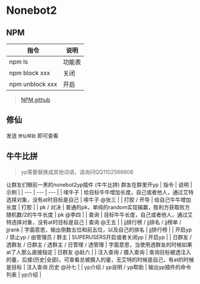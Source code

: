 # Nonebot2

## NPM
| 指令 | 说明 | 
| --- | --- |
| npm ls | 功能表 |
| npm block xxx | 关闭 |
| npm unblock xxx | 开启 |

> [NPM github](https://github.com/nonepkg/nonebot-plugin-manager)

## 修仙

发送 `修仙帮助` 即可查看

## 牛牛比拼

> yp需要替换成其他词语，请询问QQ1102566608

让群友们眼前一黑的nonebot2yp插件 (牛牛比拼) 群友在群里开yp
| 指令 | 说明 | 示例 |
| --- | --- | --- |
| 嗦牛子 | 给目标牛牛增加长度，自己或者他人，通过艾特选择对象，没有at时目标是自己 | 嗦牛子 @张三 |
| 打胶 / 开导 | 给自己牛牛增加长度 | 打胶 |
| pk / 对决 | 普通的pk，单纯的random实现输赢，胜利方获取败方随机数/2的牛牛长度 | pk @李四 |
| 查询 | 目标牛牛长度，自己或者他人，通过艾特选择对象，没有at时目标是自己 | 查询 @王五 |
| jj排行榜 / jj排名 / jj榜单 / jjrank | 字面意思，输出倒数五位和前五位，以及自己的排名 | jj排行榜 |
| 开启yp / 禁止yp / 由管理员 / 群主 | SUPERUSERS开启或者关闭yp | 开启yp |
| 日群友 / 透群友 / 日群主 / 透群主 / 日管理 / 透管理 | 字面意思，当使用透群友的时候如果at了人那么直接指定 | 日群友 @赵六 |
| 注入查询 / 摄入查询 | 查询目标被透注入的量，后接(历史|全部)，可查看总被摄入的量，无艾特的时候是自己，有at的时候是目标 | 注入查询 历史 @孙七 |
| yp介绍 / yp说明 / yp帮助 | 输出yp插件的命令列表 | yp介绍 |
